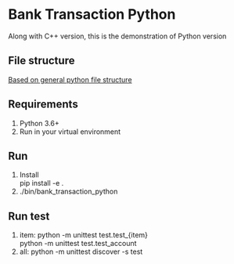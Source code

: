 # Bank Transaction Python
Along with C++ version, this is the demonstration of Python version
## File structure
<!-- [ Based on general python file structure ] (https://coderwall.com/p/lt2kew/python-creating-your-project-structure "Create Your Project Structure") -->
[Based on general python file structure](https://coderwall.com/p/lt2kew/python-creating-your-project-structure) 
## Requirements
   1. Python 3.6+
   2. Run in your virtual environment
 
## Run 
   1. Install <br/>
      pip install -e .
   2. ./bin/bank_transaction_python
## Run test
   1. item: python -m unittest test.test_{item}<br/>
      python -m unittest test.test_account
   2. all: python -m unittest discover -s test 

